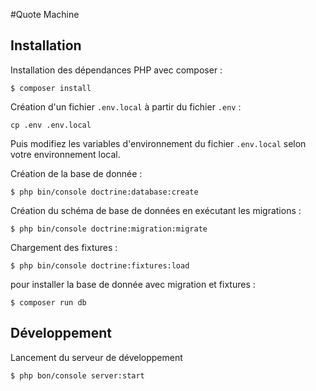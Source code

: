 #Quote Machine

## Installation

Installation des dépendances PHP avec composer :

```shell
$ composer install
```

Création d'un fichier `.env.local` à partir du fichier `.env` :

```shell
cp .env .env.local
```

Puis modifiez les variables d'environnement du fichier `.env.local` selon votre environnement local.

Création de la base de donnée :

```shell
$ php bin/console doctrine:database:create
```

Création du schéma de base de données en exécutant les migrations :

```shell
$ php bin/console doctrine:migration:migrate
```

Chargement des fixtures :

```shell
$ php bin/console doctrine:fixtures:load
```

pour installer la base de donnée avec migration et fixtures :

```shell
$ composer run db
```
## Développement

Lancement du serveur de développement

```shell
$ php bon/console server:start
```